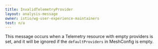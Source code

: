 ```yaml
---
title: InvalidTelemetryProvider
layout: analysis-message
owner: istio/wg-user-experience-maintainers
test: n/a
---
```


This message occurs when a Telemetry resource with empty providers is set, and it will be ignored if the `defaultProviders` in MeshConfig is empty.
